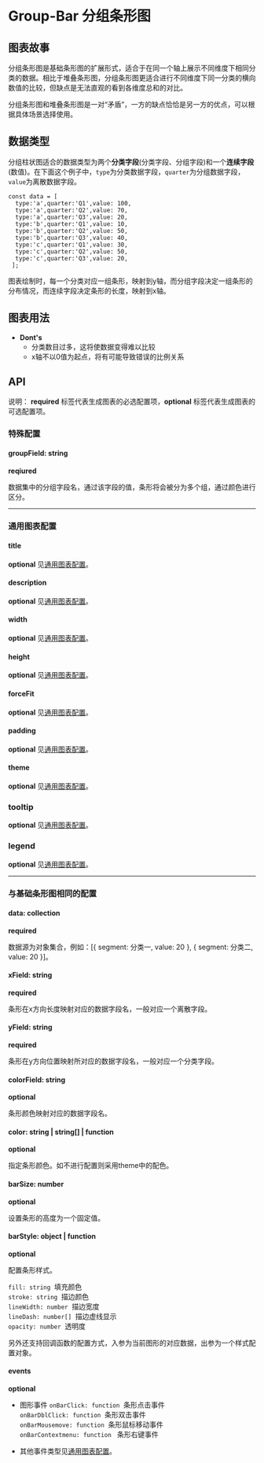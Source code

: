 # Group-Bar 分组条形图

## 图表故事
分组条形图是基础条形图的扩展形式，适合于在同一个轴上展示不同维度下相同分类的数据。相比于堆叠条形图，分组条形图更适合进行不同维度下同一分类的横向数值的比较，但缺点是无法直观的看到各维度总和的对比。

分组条形图和堆叠条形图是一对“矛盾”，一方的缺点恰恰是另一方的优点，可以根据具体场景选择使用。

## 数据类型
分组柱状图适合的数据类型为两个**分类字段**(分类字段、分组字段)和一个**连续字段**(数值)。在下面这个例子中，`type`为分类数据字段，`quarter`为分组数据字段，`value`为离散数据字段。

```
const data = [
  type:'a',quarter:'Q1',value: 100,
  type:'a',quarter:'Q2',value: 70,
  type:'a',quarter:'Q3',value: 20,
  type:'b',quarter:'Q1',value: 10,
  type:'b',quarter:'Q2',value: 50,
  type:'b',quarter:'Q3',value: 40,
  type:'c',quarter:'Q1',value: 30,
  type:'c',quarter:'Q2',value: 50,
  type:'c',quarter:'Q3',value: 20,
 ];
```
图表绘制时，每一个分类对应一组条形，映射到y轴，而分组字段决定一组条形的分布情况，而连续字段决定条形的长度，映射到x轴。

## 图表用法

- **Dont's**
  - 分类数目过多，这将使数据变得难以比较
  - x轴不以0值为起点，将有可能导致错误的比例关系
  
  
  
## API
说明： **required** 标签代表生成图表的必选配置项，**optional** 标签代表生成图表的可选配置项。


### 特殊配置

#### groupField: string
**reqiured**

数据集中的分组字段名，通过该字段的值，条形将会被分为多个组，通过颜色进行区分。

***


### 通用图表配置

#### title
**optional** 见[通用图表配置](../generalConfig.zh-CN.md)。

#### description
**optional** 见[通用图表配置](../generalConfig.zh-CN.md)。

#### width
**optional** 见[通用图表配置](../generalConfig.zh-CN.md)。

#### height
**optional** 见[通用图表配置](../generalConfig.zh-CN.md)。

#### forceFit
**optional** 见[通用图表配置](../generalConfig.zh-CN.md)。

#### padding
**optional** 见[通用图表配置](../generalConfig.zh-CN.md)。

#### theme
**optional** 见[通用图表配置](../generalConfig.zh-CN.md)。



### tooltip
**optional**  见[通用图表配置](../generalConfig.zh-CN.md)。

### legend
**optional**  见[通用图表配置](../generalConfig.zh-CN.md)。

***

### 与基础条形图相同的配置
#### data: collection
**required**

数据源为对象集合，例如：[{ segment: 分类一, value: 20 }, { segment: 分类二, value: 20 }]。

#### xField: string
**required**

条形在x方向长度映射对应的数据字段名，一般对应一个离散字段。


#### yField: string
**required**

条形在y方向位置映射所对应的数据字段名，一般对应一个分类字段。


#### colorField: string
**optional**

条形颜色映射对应的数据字段名。


#### color: string | string[] | function
**optional**

指定条形颜色。如不进行配置则采用theme中的配色。


#### barSize: number
**optional**

设置条形的高度为一个固定值。

#### barStyle: object | function
**optional**

配置条形样式。

`fill: string`  填充颜色<br />
`stroke: string`  描边颜色<br />
`lineWidth: number`  描边宽度<br />
`lineDash: number[]`  描边虚线显示<br />
`opacity: number`  透明度<br />

另外还支持回调函数的配置方式，入参为当前图形的对应数据，出参为一个样式配置对象。

#### events
**optional**

- 图形事件
`onBarClick: function`  条形点击事件<br />
`onBarDblClick: function`  条形双击事件<br />
`onBarMousemove: function`  条形鼠标移动事件<br />
`onBarContextmenu: function`   条形右键事件

- 其他事件类型见[通用图表配置](../generalConfig.zh-CN.md)。
